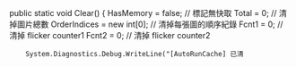 public static void Clear()
    {
        HasMemory = false;             // 標記無快取
        Total = 0;                     // 清掉圖片總數
        OrderIndices = new int[0];     // 清掉每張圖的順序紀錄
        Fcnt1 = 0;                     // 清掉 flicker counter1
        Fcnt2 = 0;                     // 清掉 flicker counter2

        System.Diagnostics.Debug.WriteLine("[AutoRunCache] 已清